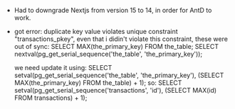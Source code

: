 - Had to downgrade Nextjs from version 15 to 14, in order for AntD to work.

- got  error: duplicate key value violates unique constraint "transactions_pkey", even that i didin't
  violate this constraint, these were out of sync:
  SELECT MAX(the_primary_key) FROM the_table;
  SELECT nextval(pg_get_serial_sequence('the_table', 'the_primary_key'));

  we need update it using:
  SELECT setval(pg_get_serial_sequence('the_table', 'the_primary_key'), (SELECT MAX(the_primary_key) FROM the_table) + 1);
  so:
  SELECT setval(pg_get_serial_sequence('transactions', 'id'), (SELECT MAX(id) FROM transactions) + 1);
